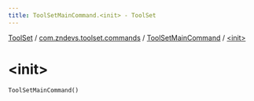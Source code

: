 ```yaml
---
title: ToolSetMainCommand.<init> - ToolSet
---
```


[ToolSet](../../index.html) / [com.zndevs.toolset.commands](../index.html) / [ToolSetMainCommand](index.html) / [&lt;init&gt;](./-init-.html)

# &lt;init&gt;

`ToolSetMainCommand()`